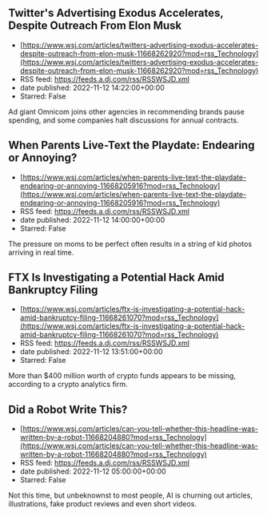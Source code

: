 ## Twitter's Advertising Exodus Accelerates, Despite Outreach From Elon Musk
 - [https://www.wsj.com/articles/twitters-advertising-exodus-accelerates-despite-outreach-from-elon-musk-11668262920?mod=rss_Technology](https://www.wsj.com/articles/twitters-advertising-exodus-accelerates-despite-outreach-from-elon-musk-11668262920?mod=rss_Technology)
 - RSS feed: https://feeds.a.dj.com/rss/RSSWSJD.xml
 - date published: 2022-11-12 14:22:00+00:00
 - Starred: False

Ad giant Omnicom joins other agencies in recommending brands pause spending, and some companies halt discussions for annual contracts.

## When Parents Live-Text the Playdate: Endearing or Annoying?
 - [https://www.wsj.com/articles/when-parents-live-text-the-playdate-endearing-or-annoying-11668205916?mod=rss_Technology](https://www.wsj.com/articles/when-parents-live-text-the-playdate-endearing-or-annoying-11668205916?mod=rss_Technology)
 - RSS feed: https://feeds.a.dj.com/rss/RSSWSJD.xml
 - date published: 2022-11-12 14:00:00+00:00
 - Starred: False

The pressure on moms to be perfect often results in a string of kid photos arriving in real time.

## FTX Is Investigating a Potential Hack Amid Bankruptcy Filing
 - [https://www.wsj.com/articles/ftx-is-investigating-a-potential-hack-amid-bankruptcy-filing-11668261070?mod=rss_Technology](https://www.wsj.com/articles/ftx-is-investigating-a-potential-hack-amid-bankruptcy-filing-11668261070?mod=rss_Technology)
 - RSS feed: https://feeds.a.dj.com/rss/RSSWSJD.xml
 - date published: 2022-11-12 13:51:00+00:00
 - Starred: False

More than $400 million worth of crypto funds appears to be missing, according to a crypto analytics firm.

## Did a Robot Write This?
 - [https://www.wsj.com/articles/can-you-tell-whether-this-headline-was-written-by-a-robot-11668204880?mod=rss_Technology](https://www.wsj.com/articles/can-you-tell-whether-this-headline-was-written-by-a-robot-11668204880?mod=rss_Technology)
 - RSS feed: https://feeds.a.dj.com/rss/RSSWSJD.xml
 - date published: 2022-11-12 05:00:00+00:00
 - Starred: False

Not this time, but unbeknownst to most people, AI is churning out articles, illustrations, fake product reviews and even short videos.
